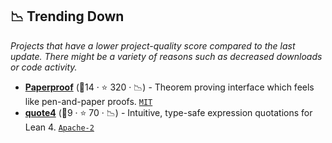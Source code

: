 ## 📉 Trending Down

_Projects that have a lower project-quality score compared to the last update. There might be a variety of reasons such as decreased downloads or code activity._

- <b><a href="https://github.com/Paper-Proof/paperproof">Paperproof</a></b> (🥉14 · ⭐ 320 · 📉) - Theorem proving interface which feels like pen-and-paper proofs. <code><a href="http://bit.ly/34MBwT8">MIT</a></code>
- <b><a href="https://github.com/leanprover-community/quote4">quote4</a></b> (🥉9 · ⭐ 70 · 📉) - Intuitive, type-safe expression quotations for Lean 4. <code><a href="http://bit.ly/3nYMfla">Apache-2</a></code>
